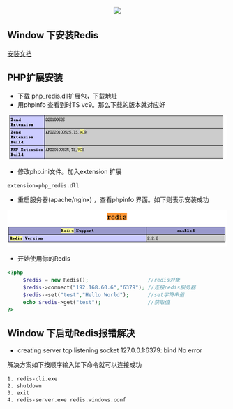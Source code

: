 <p align="center"><img src="https://redis.io/images/redis-white.png"></p>

## Window 下安装Redis

[安装文档](http://www.runoob.com/redis/redis-install.html)

## PHP扩展安装

- 下载 php_redis.dll扩展包，[下载地址](https://windows.php.net/downloads/pecl/releases/redis/)
-  用phpinfo 查看到时TS vc9。那么下载的版本就对应好

<p><img src="https://github.com/amoswdh/Redis-Help/blob/redis-windows-install/example/12123134-109e384e6e4c48419bf7d9354b301400.png"></p>

- 修改php.ini文件。加入extension 扩展

``` shell
extension=php_redis.dll
```

- 重启服务器(apache/nginx) ，查看phpinfo 界面。如下则表示安装成功

<p><img src="https://github.com/amoswdh/Redis-Help/blob/redis-windows-install/example/12124001-7113248b3c474c7fbfbff299f40e5b6e.png"></p>

- 开始使用你的Redis

``` php
<?php
     $redis = new Redis();                   //redis对象
     $redis->connect("192.168.60.6","6379"); //连接redis服务器
     $redis->set("test","Hello World");      //set字符串值
     echo $redis->get("test");               //获取值
?>
```

## Window 下启动Redis报错解决

- creating server tcp listening socket 127.0.0.1:6379: bind No error

<p>解决方案如下按顺序输入如下命令就可以连接成功</p>

``` shell
1. redis-cli.exe
2. shutdown
3. exit
4. redis-server.exe redis.windows.conf
```